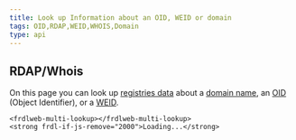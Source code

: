 ```yaml
---
title: Look up Information about an OID, WEID or domain
tags: OID,RDAP,WEID,WHOIS,Domain
type: api
---
```

 
## RDAP/Whois
 
On this page you can look up [registries data](https://webfan.de/apps/registry/) about a [domain name](https://domainundhomepagespeicher.de/domains-11), an [OID](http://oid-info.com/faq.htm#1) (Object Identifier), or a [WEID](https://weid.info/spec.html).


	<frdlweb-multi-lookup></frdlweb-multi-lookup>
	<strong frdl-if-js-remove="2000">Loading...</strong>  
 
